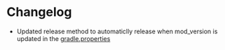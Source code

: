 # Changelog

- Updated release method to automaticlly release when mod_version is updated in the [gradle.properties](./gradle.properties)
